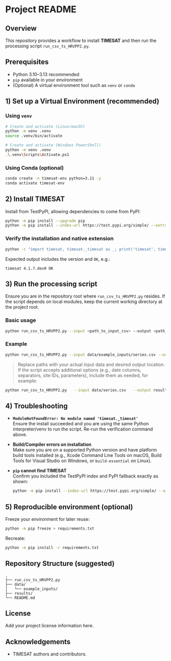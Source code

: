 # Project README

## Overview
This repository provides a workflow to install **TIMESAT** and then run the processing script `run_csv_ts_HRVPP2.py`.

## Prerequisites
- Python 3.10–3.13 recommended
- `pip` available in your environment
- (Optional) A virtual environment tool such as `venv` or `conda`

## 1) Set up a Virtual Environment (recommended)

### Using `venv`
```bash
# Create and activate (Linux/macOS)
python -m venv .venv
source .venv/bin/activate

# Create and activate (Windows PowerShell)
python -m venv .venv
.\.venv\Scripts\Activate.ps1
```

### Using Conda (optional)
```bash
conda create -n timesat-env python=3.11 -y
conda activate timesat-env
```

## 2) Install TIMESAT
Install from TestPyPI, allowing dependencies to come from PyPI:

```bash
python -m pip install --upgrade pip
python -m pip install --index-url https://test.pypi.org/simple/ --extra-index-url https://pypi.org/simple timesat==4.1.7.dev0
```

### Verify the installation and native extension
```bash
python -c "import timesat, timesat._timesat as _; print('timesat', timesat.__version__, 'OK')"
```
Expected output includes the version and `OK`, e.g.:
```
timesat 4.1.7.dev0 OK
```

## 3) Run the processing script

Ensure you are in the repository root where `run_csv_ts_HRVPP2.py` resides. If the script depends on local modules, keep the current working directory at the project root.

### Basic usage
```bash
python run_csv_ts_HRVPP2.py --input <path_to_input_csv> --output <path_to_output_folder>
```

### Example
```bash
python run_csv_ts_HRVPP2.py --input data/example_inputs/series.csv --output results/
```

> Replace paths with your actual input data and desired output location. If the script accepts additional options (e.g., date columns, separators, site IDs, parameters), include them as needed, for example:
```bash
python run_csv_ts_HRVPP2.py   --input data/series.csv   --output results/   --date-col date   --value-col value   --site-col site_id
```

## 4) Troubleshooting

- **`ModuleNotFoundError: No module named 'timesat._timesat'`**  
  Ensure the install succeeded and you are using the same Python interpreter/venv to run the script. Re-run the verification command above.

- **Build/Compiler errors on installation**  
  Make sure you are on a supported Python version and have platform build tools installed (e.g., Xcode Command Line Tools on macOS, Build Tools for Visual Studio on Windows, or `build-essential` on Linux).

- **`pip` cannot find TIMESAT**  
  Confirm you included the TestPyPI index and PyPI fallback exactly as shown:
  ```bash
  python -m pip install --index-url https://test.pypi.org/simple/ --extra-index-url https://pypi.org/simple timesat==4.1.7.dev0
  ```

## 5) Reproducible environment (optional)
Freeze your environment for later reuse:
```bash
python -m pip freeze > requirements.txt
```
Recreate:
```bash
python -m pip install -r requirements.txt
```

## Repository Structure (suggested)
```
.
├── run_csv_ts_HRVPP2.py
├── data/
│   └── example_inputs/
├── results/
└── README.md
```

## License
Add your project license information here.

## Acknowledgements
- TIMESAT authors and contributors.
